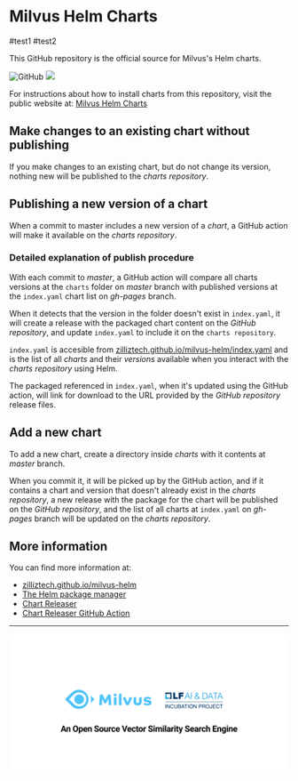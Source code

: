 # Milvus Helm Charts
#test1
#test2

This GitHub repository is the official source for Milvus's Helm charts.

![GitHub](https://img.shields.io/github/license/milvus-io/milvus-helm)
[![](https://github.com/zilliztech/milvus-helm/workflows/Release%20Charts/badge.svg?branch=master)](https://github.com/zilliztech/milvus-helm/actions)

For instructions about how to install charts from this repository, visit the public website at:
[Milvus Helm Charts](https://artifacthub.io/packages/helm/milvus-helm/milvus)

## Make changes to an existing chart without publishing

If you make changes to an existing chart, but do not change its version, nothing new will be published to the _charts repository_.

## Publishing a new version of a chart

When a commit to master includes a new version of a _chart_, a GitHub action will make it available on the _charts repository_.

### Detailed explanation of publish procedure

With each commit to _master_, a GitHub action will compare all charts versions at the `charts` folder on _master_ branch with published versions at the `index.yaml` chart list on _gh-pages_ branch.

When it detects that the version in the folder doesn't exist in  `index.yaml`, it will create a release with the packaged chart content on the _GitHub repository_, and update `index.yaml` to include it on the `charts repository`.

`index.yaml` is accesible from [zilliztech.github.io/milvus-helm/index.yaml](https://github.com/zilliztech/milvus-helm/blob/gh-pages/index.yaml) and is the list of all _charts_ and their _versions_ available when you interact with the _charts repository_ using Helm.

The packaged referenced in `index.yaml`, when it's updated using the GitHub action, will link for download to the URL provided by the _GitHub repository_ release files.

## Add a new chart

To add a new chart, create a directory inside _charts_ with it contents at _master_ branch.

When you commit it, it will be picked up by the GitHub action, and if it contains a chart and version that doesn't already exist in the _charts repository_, a new release with the package for the chart will be published on the _GitHub repository_,
and the list of all charts at `index.yaml` on _gh-pages_ branch will be updated on the _charts repository_.

## More information

You can find more information at:
*   [zilliztech.github.io/milvus-helm](https://github.com/zilliztech/milvus-helm)
*   [The Helm package manager](https://helm.sh/)
*   [Chart Releaser](https://github.com/helm/chart-releaser)
*   [Chart Releaser GitHub Action](https://github.com/helm/chart-releaser-action)

---

![Milvus logo](https://raw.githubusercontent.com/milvus-io/milvus-docs/master/assets/milvus_logo.png)
